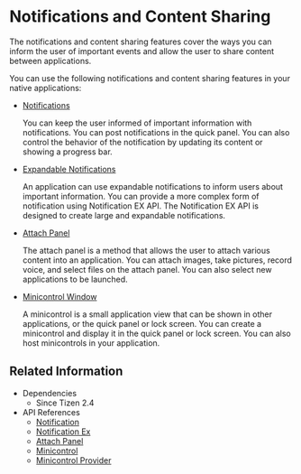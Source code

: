# Notifications and Content Sharing


The notifications and content sharing features cover the ways you can inform the user of important events and allow the user to share content between applications.

You can use the following notifications and content sharing features in your native applications:

- [Notifications](notifications.md)

  You can keep the user informed of important information with notifications. You can post notifications in the quick panel. You can also control the behavior of the notification by updating its content or showing a progress bar.

- [Expandable Notifications](notification-ex.md)

  An application can use expandable notifications to inform users about important information. You can provide a more complex form of notification using Notification EX API.
  The Notification EX API is designed to create large and expandable notifications.

- [Attach Panel](attach-panel.md)

  The attach panel is a method that allows the user to attach various content into an application. You can attach images, take pictures, record voice, and select files on the attach panel. You can also select new applications to be launched.

- [Minicontrol Window](minicontrol.md)

  A minicontrol is a small application view that can be shown in other applications, or the quick panel or lock screen. You can create a minicontrol and display it in the quick panel or lock screen. You can also host minicontrols in your application.

## Related Information
- Dependencies
  - Since Tizen 2.4
- API References
  - [Notification](../../api/common/latest/group__NOTIFICATION__MODULE.html)
  - [Notification Ex](../../api/common/latest/group__NOTIFICATION__EX__MODULE.html)
  - [Attach Panel](../../api/common/latest/group__CAPI__PANEL__ATTACH__MODULE.html)
  - [Minicontrol](../../api/common/latest/group__MINICONTROL__LIBRARY.html)
  - [Minicontrol Provider](../../api/common/latest/group__CAPI__MINICONTROL__PROVIDER__MODULE.html)
